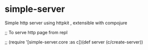 # simple-server
Simple http server using httpkit , extensible with compojure

 ;; To serve http page from repl
 
 ;; (require '[simple-server.core :as c])(def server (c/create-server))
 
